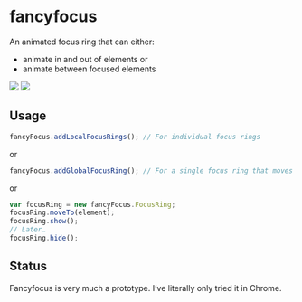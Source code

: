# fancyfocus

An animated focus ring that can either:

- animate in and out of elements or
- animate between focused elements

![](https://sidnicious.github.io/fancyfocus/local.gif) ![](https://sidnicious.github.io/fancyfocus/global.gif)

## Usage

```js
fancyFocus.addLocalFocusRings(); // For individual focus rings
```

or

```js
fancyFocus.addGlobalFocusRing(); // For a single focus ring that moves between elements
```

or

```js
var focusRing = new fancyFocus.FocusRing;
focusRing.moveTo(element);
focusRing.show();
// Later…
focusRing.hide();
```

## Status

Fancyfocus is very much a prototype. I’ve literally only tried it in Chrome.
